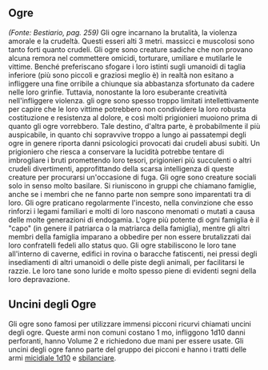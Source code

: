 ## **Ogre**

*(Fonte: Bestiario, pag. 259)* Gli ogre incarnano la brutalità, la violenza amorale e la crudeltà. Questi esseri alti 3 metri. massicci e muscolosi sono tanto forti quanto crudeli. Gli ogre sono creature sadiche che non provano alcuna remora nel commettere omicidi, torturare, umiliare e mutilarle le vittime. Benché preferiscano sfogare i loro istinti sugli umanoidi di taglia inferiore (più sono piccoli e graziosi meglio è) in realtà non esitano a infliggere una fine orribile a chiunque sia abbastanza sfortunato da cadere nelle loro grinfie. Tuttavia, nonostante la loro esuberante creatività nell'infliggere violenza. gli ogre sono spesso troppo limitati intellettivamente per capire che le loro vittime potrebbero non condividere la loro robusta costituzione e resistenza al dolore, e così molti prigionieri muoiono prima di quanto gli ogre vorrebbero. Tale destino, d'altra parte, è probabilmente il più auspicabile, in quanto chi sopravvive troppo a lungo ai passatempi degli ogre in genere riporta danni psicologici provocati dai crudeli abusi subiti. Un prigioniero che riesca a conservare la lucidità potrebbe tentare di imbrogliare i bruti promettendo loro tesori, prigionieri più succulenti o altri crudeli divertimenti, approfittando della scarsa intelligenza di queste creature per procurarsi un'occasione di fuga. Gli ogre sono creature sociali solo in senso molto basilare. Si riuniscono in gruppi che chiamano famiglie, anche se i membri che ne fanno parte non sempre sono imparentati tra di loro. Gli ogre praticano regolarmente l'incesto, nella convinzione che esso rinforzi i legami familiari e molti di loro nascono menomati o mutati a causa delle molte generazioni di endogamia. L'ogre più potente di ogni famiglia è il "capo" (in genere il patriarca o la matriarca della famiglia), mentre gli altri membri della famiglia imparano a obbedire per non essere brutalizzati dai loro confratelli fedeli allo status quo. Gli ogre stabiliscono le loro tane all'interno di caverne, edifici in rovina o baracche fatiscenti, nei pressi degli insediamenti di altri umanoidi o delle piste degli animali, per facilitarsi le razzie. Le loro tane sono luride e molto spesso piene di evidenti segni della loro depravazione.

## **Uncini degli Ogre**

Gli ogre sono famosi per utilizzare immensi picconi ricurvi chiamati uncini degli ogre. Queste armi non comuni costano 1 mo, infliggono 1d10 danni perforanti, hanno Volume 2 e richiedono due mani per essere usate. Gli uncini degli ogre fanno parte del gruppo dei picconi e hanno i tratti delle armi [micidiale 1d10](/tratti/micidiale) e [sbilanciare](/tratti/sbilanciare).
